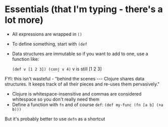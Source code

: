 # Essentials (that I'm typing - there's a lot more)
* All expressions are wrapped in `()`
* To define something, start with `(def`
* Data structures are immutable so if you want to add to one, use a function like:  

    `(def v [1 2 3])
    (conj v 4)`
    v is  still [1 2 3]

FYI: this isn't wasteful - "behind the scenes --- Clojure shares data structures. It keeps track of all their pieces and re-uses them pervasively."  

* Clojure is whitespace-insensitive and commas are considered whitespace so you don't really need them
* Define a function with `fn` and of course `def`:
`(def my-func (fn [a b] (+a b)))`

But it's  probably better to use `defn` as a shortcut